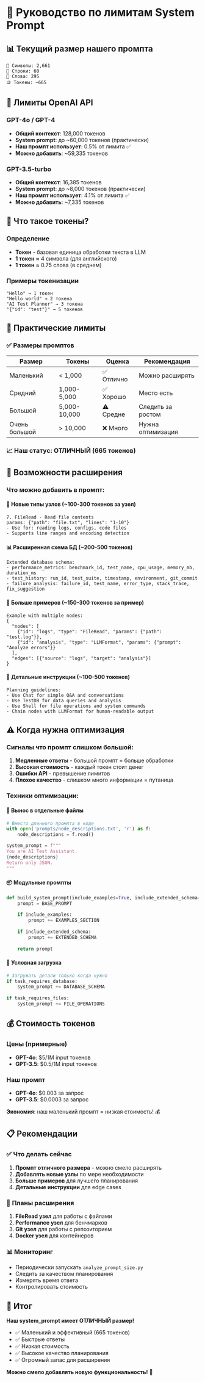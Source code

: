 # 📏 Руководство по лимитам System Prompt

## 📊 **Текущий размер нашего промпта**

```
📝 Символы: 2,661
📄 Строки: 60  
📖 Слова: 295
🪙 Токены: ~665
```

## 🚦 **Лимиты OpenAI API**

### **GPT-4o / GPT-4**
- **Общий контекст**: 128,000 токенов
- **System prompt**: до ~60,000 токенов (практически)
- **Наш промпт использует**: 0.5% от лимита ✅
- **Можно добавить**: ~59,335 токенов

### **GPT-3.5-turbo**
- **Общий контекст**: 16,385 токенов
- **System prompt**: до ~8,000 токенов (практически)
- **Наш промпт использует**: 4.1% от лимита ✅
- **Можно добавить**: ~7,335 токенов

## 📐 **Что такое токены?**

### **Определение**
- **Токен** - базовая единица обработки текста в LLM
- **1 токен** ≈ 4 символа (для английского)
- **1 токен** ≈ 0.75 слова (в среднем)

### **Примеры токенизации**
```
"Hello" → 1 токен
"Hello world" → 2 токена
"AI Test Planner" → 3 токена
"{"id": "test"}" → 5 токенов
```

## 🎯 **Практические лимиты**

### ✅ **Размеры промптов**
| Размер | Токены | Оценка | Рекомендация |
|--------|---------|---------|---------------|
| Маленький | < 1,000 | ✅ Отлично | Можно расширять |
| Средний | 1,000-5,000 | ✅ Хорошо | Место есть |
| Большой | 5,000-10,000 | ⚠️ Средне | Следить за ростом |
| Очень большой | > 10,000 | ❌ Много | Нужна оптимизация |

### 📈 **Наш статус**: ОТЛИЧНЫЙ (665 токенов)

## 🚀 **Возможности расширения**

### **Что можно добавить в промпт:**

#### 🔧 **Новые типы узлов** (~100-300 токенов за узел)
```
7. FileRead - Read file contents
params: {"path": "file.txt", "lines": "1-10"}
- Use for: reading logs, configs, code files
- Supports line ranges and encoding detection
```

#### 📊 **Расширенная схема БД** (~200-500 токенов)
```
Extended database schema:
- performance_metrics: benchmark_id, test_name, cpu_usage, memory_mb, duration_ms
- test_history: run_id, test_suite, timestamp, environment, git_commit
- failure_analysis: failure_id, test_name, error_type, stack_trace, fix_suggestion
```

#### 🎯 **Больше примеров** (~150-300 токенов за пример)
```
Example with multiple nodes:
{
  "nodes": [
    {"id": "logs", "type": "FileRead", "params": {"path": "test.log"}},
    {"id": "analysis", "type": "LLMFormat", "params": {"prompt": "Analyze errors"}}
  ],
  "edges": [{"source": "logs", "target": "analysis"}]
}
```

#### 📝 **Детальные инструкции** (~100-500 токенов)
```
Planning guidelines:
- Use Chat for simple Q&A and conversations
- Use TestDB for data queries and analysis  
- Use Shell for file operations and system commands
- Chain nodes with LLMFormat for human-readable output
```

## ⚠️ **Когда нужна оптимизация**

### **Сигналы что промпт слишком большой:**
1. **Медленные ответы** - большой промпт = больше обработки
2. **Высокая стоимость** - каждый токен стоит денег
3. **Ошибки API** - превышение лимитов
4. **Плохое качество** - слишком много информации = путаница

### **Техники оптимизации:**

#### 🔄 **Вынос в отдельные файлы**
```python
# Вместо длинного промпта в коде
with open('prompts/node_descriptions.txt', 'r') as f:
    node_descriptions = f.read()

system_prompt = f"""
You are AI Test Assistant.
{node_descriptions}
Return only JSON.
"""
```

#### 📦 **Модульные промпты**
```python
def build_system_prompt(include_examples=True, include_extended_schema=False):
    prompt = BASE_PROMPT
    
    if include_examples:
        prompt += EXAMPLES_SECTION
    
    if include_extended_schema:
        prompt += EXTENDED_SCHEMA
    
    return prompt
```

#### 🎯 **Условная загрузка**
```python
# Загружать детали только когда нужно
if task_requires_database:
    system_prompt += DATABASE_SCHEMA
    
if task_requires_files:
    system_prompt += FILE_OPERATIONS
```

## 💰 **Стоимость токенов**

### **Цены (примерные)**
- **GPT-4o**: $5/1M input токенов
- **GPT-3.5**: $0.5/1M input токенов

### **Наш промпт**
- **GPT-4o**: $0.003 за запрос
- **GPT-3.5**: $0.0003 за запрос

**Экономия**: наш маленький промпт = низкая стоимость! 💰

## 📋 **Рекомендации**

### ✅ **Что делать сейчас**
1. **Промпт отличного размера** - можно смело расширять
2. **Добавлять новые узлы** по мере необходимости
3. **Больше примеров** для лучшего планирования
4. **Детальные инструкции** для edge cases

### 🚀 **Планы расширения**
1. **FileRead узел** для работы с файлами
2. **Performance узел** для бенчмарков  
3. **Git узел** для работы с репозиторием
4. **Docker узел** для контейнеров

### 📊 **Мониторинг**
- Периодически запускать `analyze_prompt_size.py`
- Следить за качеством планирования
- Измерять время ответа
- Контролировать стоимость

## 🎯 **Итог**

**Наш system_prompt имеет ОТЛИЧНЫЙ размер!**

- ✅ Маленький и эффективный (665 токенов)
- ✅ Быстрые ответы
- ✅ Низкая стоимость  
- ✅ Высокое качество планирования
- ✅ Огромный запас для расширения

**Можно смело добавлять новую функциональность!** 🚀 